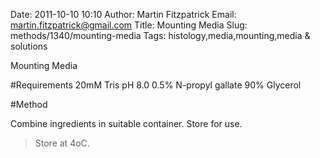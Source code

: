 Date: 2011-10-10 10:10
Author: Martin Fitzpatrick
Email: martin.fitzpatrick@gmail.com
Title: Mounting Media
Slug: methods/1340/mounting-media
Tags: histology,media,mounting,media &amp; solutions

Mounting Media





#Requirements
20mM Tris pH 8.0
0.5% N-propyl gallate
90% Glycerol 

#Method

Combine ingredients in suitable container. Store for use.


>Store at 4oC.




